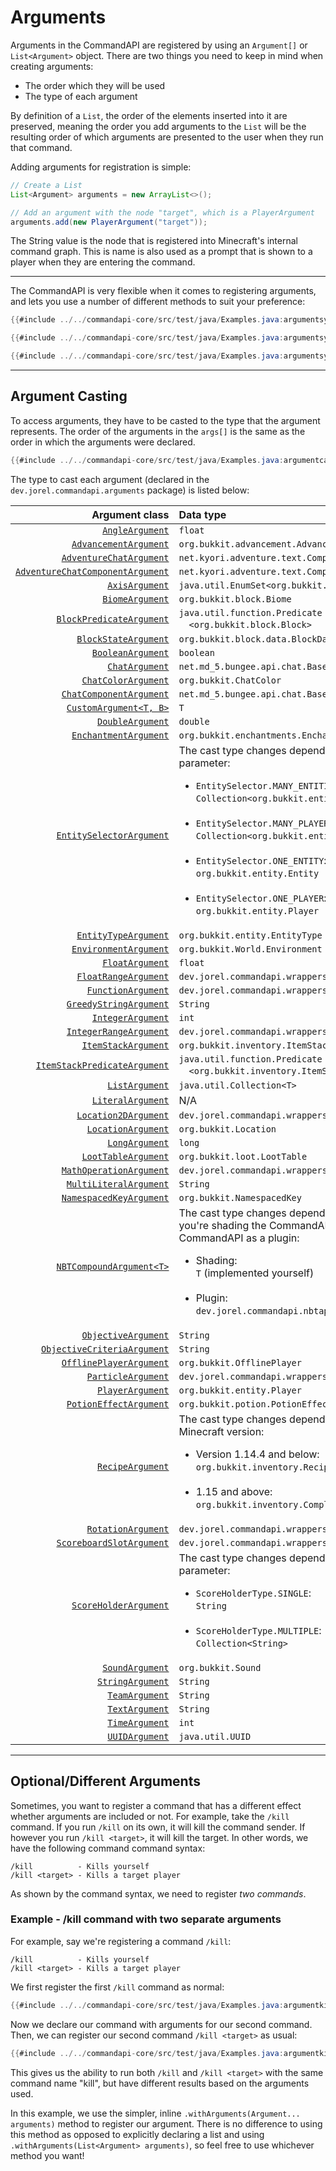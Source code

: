 # Arguments

Arguments in the CommandAPI are registered by using an `Argument[]` or `List<Argument>` object. There are two things you need to keep in mind when creating arguments:

* The order which they will be used
* The type of each argument

By definition of a `List`, the order of the elements inserted into it are preserved, meaning the order you add arguments to the `List` will be the resulting order of which arguments are presented to the user when they run that command.

Adding arguments for registration is simple:

```java
// Create a List
List<Argument> arguments = new ArrayList<>();

// Add an argument with the node "target", which is a PlayerArgument
arguments.add(new PlayerArgument("target"));
```

The String value is the node that is registered into Minecraft's internal command graph. This is name is also used as a prompt that is shown to a player when they are entering the command.

-----

The CommandAPI is very flexible when it comes to registering arguments, and lets you use a number of different methods to suit your preference:

```java
{{#include ../../commandapi-core/src/test/java/Examples.java:argumentsyntax1}}
```

```java
{{#include ../../commandapi-core/src/test/java/Examples.java:argumentsyntax2}}
```

```java
{{#include ../../commandapi-core/src/test/java/Examples.java:argumentsyntax3}}
```

-----

## Argument Casting

To access arguments, they have to be casted to the type that the argument represents. The order of the arguments in the `args[]` is the same as the order in which the arguments were declared.

```java
{{#include ../../commandapi-core/src/test/java/Examples.java:argumentcasting}}
```

The type to cast each argument (declared in the `dev.jorel.commandapi.arguments` package) is listed below:

| Argument class                                                                                    | Data type                                                                                                                                                                                                                                                                                                                                                                                                 |
|--------------------------------------------------------------------------------------------------:|:----------------------------------------------------------------------------------------------------------------------------------------------------------------------------------------------------------------------------------------------------------------------------------------------------------------------------------------------------------------------------------------------------------|
| [`AngleArgument`](./angleargument)                                                                | `float`                                                                                                                                                                                                                                                                                                                                                                                                   |
| [`AdvancementArgument`](./advancementargument.md)                                                 | `org.bukkit.advancement.Advancement`                                                                                                                                                                                                                                                                                                                                                                      |
| [`AdventureChatArgument`](./adventurechatarguments.md#adventure-chat-argument)                    | `net.kyori.adventure.text.Component`                                                                                                                                                                                                                                                                                                                                                                      |
| [`AdventureChatComponentArgument`](./adventurechatarguments.md#adventure-chat-component-argument) | `net.kyori.adventure.text.Component`                                                                                                                                                                                                                                                                                                                                                                      |
| [`AxisArgument`](./axisarg.md)                                                                    | `java.util.EnumSet<org.bukkit.Axis>`                                                                                                                                                                                                                                                                                                                                                                      |
| [`BiomeArgument`](./biomeargument.md)                                                             | `org.bukkit.block.Biome`                                                                                                                                                                                                                                                                                                                                                                                  |
| [`BlockPredicateArgument`](./blockpredicateargs.md)                                               | `java.util.function.Predicate`<br />&emsp;`<org.bukkit.block.Block>`                                                                                                                                                                                                                                                                                                                                      |
| [`BlockStateArgument`](./blockstatearguments.md)                                                  | `org.bukkit.block.data.BlockData`                                                                                                                                                                                                                                                                                                                                                                         |
| [`BooleanArgument`](./primitivearguments.md#boolean-arguments)                                    | `boolean`                                                                                                                                                                                                                                                                                                                                                                                                 |
| [`ChatArgument`](./spigotchatarguments.md#chat-argument)                                          | `net.md_5.bungee.api.chat.BaseComponent[]`                                                                                                                                                                                                                                                                                                                                                                |
| [`ChatColorArgument`](./chatarguments.md#chat-color-argument)                                     | `org.bukkit.ChatColor`                                                                                                                                                                                                                                                                                                                                                                                    |
| [`ChatComponentArgument`](./spigotchatarguments.md#chat-component-argument)                       | `net.md_5.bungee.api.chat.BaseComponent[]`                                                                                                                                                                                                                                                                                                                                                                |
| [`CustomArgument<T, B>`](./customarguments.md)                                                    | `T`                                                                                                                                                                                                                                                                                                                                                                                                       |
| [`DoubleArgument`](./primitivearguments.md#numerical-arguments)                                   | `double`                                                                                                                                                                                                                                                                                                                                                                                                  |
| [`EnchantmentArgument`](./enchantmentargument.md)                                                 | `org.bukkit.enchantments.Enchantment`                                                                                                                                                                                                                                                                                                                                                                     |
| [`EntitySelectorArgument`](./entityarguments.md#entity-selector-argument)                         | The cast type changes depending on the input parameter:<br /><ul><li>`EntitySelector.MANY_ENTITIES`:<br />`Collection<org.bukkit.entity.Entity>`</li><br /><li>`EntitySelector.MANY_PLAYERS`:<br />`Collection<org.bukkit.entity.Player>`</li><br /><li>`EntitySelector.ONE_ENTITY`:<br />`org.bukkit.entity.Entity`</li><br /><li>`EntitySelector.ONE_PLAYER`:<br />`org.bukkit.entity.Player`</li></ul> |
| [`EntityTypeArgument`](./entityarguments.md#entity-type-argument)                                 | `org.bukkit.entity.EntityType`                                                                                                                                                                                                                                                                                                                                                                            |
| [`EnvironmentArgument`](./environmentargs.md)                                                     | `org.bukkit.World.Environment`                                                                                                                                                                                                                                                                                                                                                                            |
| [`FloatArgument`](./primitivearguments.md#numerical-arguments)                                    | `float`                                                                                                                                                                                                                                                                                                                                                                                                   |
| [`FloatRangeArgument`](./rangedarguments.md#the-integerrange--floatrange-class)                   | `dev.jorel.commandapi.wrappers.FloatRange`                                                                                                                                                                                                                                                                                                                                                                |
| [`FunctionArgument`](./functionwrapper.md)                                                        | `dev.jorel.commandapi.wrappers.FunctionWrapper[]`                                                                                                                                                                                                                                                                                                                                                         |
| [`GreedyStringArgument`](./stringarguments.md#greedy-string-argument)                             | `String`                                                                                                                                                                                                                                                                                                                                                                                                  |
| [`IntegerArgument`](./primitivearguments.md#numerical-arguments)                                  | `int`                                                                                                                                                                                                                                                                                                                                                                                                     |
| [`IntegerRangeArgument`](./rangedarguments.md#the-integerrange--floatrange-class)                 | `dev.jorel.commandapi.wrappers.IntegerRange`                                                                                                                                                                                                                                                                                                                                                              |
| [`ItemStackArgument`](./itemstackarguments.md)                                                    | `org.bukkit.inventory.ItemStack`                                                                                                                                                                                                                                                                                                                                                                          |
| [`ItemStackPredicateArgument`](./itemstackpredicateargs.md)                                       | `java.util.function.Predicate`<br />&emsp;`<org.bukkit.inventory.ItemStack>`                                                                                                                                                                                                                                                                                                                              |
| [`ListArgument`](./listarguments.md)                                                              | `java.util.Collection<T>`                                                                                                                                                                                                                                                                                                                                                                                 |
| [`LiteralArgument`](./literalarguments.md)                                                        | N/A                                                                                                                                                                                                                                                                                                                                                                                                       |
| [`Location2DArgument`](./locationargument.md#location-2d-space)                                   | `dev.jorel.commandapi.wrappers.Location2D`                                                                                                                                                                                                                                                                                                                                                                |
| [`LocationArgument`](./locationargument.md#location-3d-space)                                     | `org.bukkit.Location`                                                                                                                                                                                                                                                                                                                                                                                     |
| [`LongArgument`](./primitivearguments.md#numerical-arguments)                                     | `long`                                                                                                                                                                                                                                                                                                                                                                                                    |
| [`LootTableArgument`](./loottableargument.md)                                                     | `org.bukkit.loot.LootTable`                                                                                                                                                                                                                                                                                                                                                                               |
| [`MathOperationArgument`](./mathoperationarguments.md)                                            | `dev.jorel.commandapi.wrappers.MathOperation`                                                                                                                                                                                                                                                                                                                                                             |
| [`MultiLiteralArgument`](./multilitargs.md)                                                       | `String`                                                                                                                                                                                                                                                                                                                                                                                                  |
| [`NamespacedKeyArgument`](./namespacedkeyarg.md)                                                  | `org.bukkit.NamespacedKey`                                                                                                                                                                                                                                                                                                                                                                                |
| [`NBTCompoundArgument<T>`](./nbtarguments.md)                                                     | The cast type changes depending on whether you're shading the CommandAPI or using the CommandAPI as a plugin:<br /><ul><li>Shading:<br />`T` (implemented yourself)</li><br /><li>Plugin:<br />`dev.jorel.commandapi.nbtapi.NBTContainer`</li></ul>                                                                                                                                                       |
| [`ObjectiveArgument`](./objectivearguments.md#objective-argument)                                 | `String`                                                                                                                                                                                                                                                                                                                                                                                                  |
| [`ObjectiveCriteriaArgument`](./objectivearguments.md#objective-criteria-argument)                | `String`                                                                                                                                                                                                                                                                                                                                                                                                  |
| [`OfflinePlayerArgument`](./entityarguments.md#offlineplayer-argument)                            | `org.bukkit.OfflinePlayer`                                                                                                                                                                                                                                                                                                                                                                                |
| [`ParticleArgument`](./particlearguments.md)                                                      | `dev.jorel.commandapi.wrappers.ParticleData`                                                                                                                                                                                                                                                                                                                                                              |
| [`PlayerArgument`](./entityarguments.md#player-argument)                                          | `org.bukkit.entity.Player`                                                                                                                                                                                                                                                                                                                                                                                |
| [`PotionEffectArgument`](./potionarguments.md)                                                    | `org.bukkit.potion.PotionEffectType`                                                                                                                                                                                                                                                                                                                                                                      |
| [`RecipeArgument`](./recipeargument.md)                                                           | The cast type changes depending on your Minecraft version:<br><ul><li>Version 1.14.4 and below:<br />`org.bukkit.inventory.Recipe`</li><br /><li>1.15 and above:<br />`org.bukkit.inventory.ComplexRecipe` </li></ul>                                                                                                                                                                                     |
| [`RotationArgument`](./rotationargs.md)                                                           | `dev.jorel.commandapi.wrappers.Rotation`                                                                                                                                                                                                                                                                                                                                                                  |
| [`ScoreboardSlotArgument`](./scoreboardarguments.md#scoreboard-slot-argument)                     | `dev.jorel.commandapi.wrappers.ScoreboardSlot`                                                                                                                                                                                                                                                                                                                                                            |
| [`ScoreHolderArgument`](./scoreboardarguments.md#score-holder-argument)                           | The cast type changes depending on the input parameter:<br /><ul><li>`ScoreHolderType.SINGLE`:<br />`String`</li><br /><li>`ScoreHolderType.MULTIPLE`:<br />`Collection<String>`</li></ul>                                                                                                                                                                                                                |
| [`SoundArgument`](./soundargument.md)                                                             | `org.bukkit.Sound`                                                                                                                                                                                                                                                                                                                                                                                        |
| [`StringArgument`](./stringarguments.md#string-argument)                                          | `String`                                                                                                                                                                                                                                                                                                                                                                                                  |
| [`TeamArgument`](./teamarguments.md)                                                              | `String`                                                                                                                                                                                                                                                                                                                                                                                                  |
| [`TextArgument`](./stringarguments.md#text-argument)                                              | `String`                                                                                                                                                                                                                                                                                                                                                                                                  |
| [`TimeArgument`](./timeargs.md)                                                                   | `int`                                                                                                                                                                                                                                                                                                                                                                                                     |
| [`UUIDArgument`](./uuidargs.md)                                                                   | `java.util.UUID`                                                                                                                                                                                                                                                                                                                                                                                          |

-----

## Optional/Different Arguments

Sometimes, you want to register a command that has a different effect whether arguments are included or not. For example, take the `/kill` command. If you run `/kill` on its own, it will kill the command sender. If however you run `/kill <target>`, it will kill the target. In other words, we have the following command command syntax:

```mccmd
/kill          - Kills yourself
/kill <target> - Kills a target player
```

As shown by the command syntax, we need to register _two commands_.

<div class="example">

### Example - /kill command with two separate arguments

For example, say we're registering a command `/kill`:

```mccmd
/kill          - Kills yourself
/kill <target> - Kills a target player
```

We first register the first `/kill` command as normal:

```java
{{#include ../../commandapi-core/src/test/java/Examples.java:argumentkillcmd}}
```

Now we declare our command with arguments for our second command. Then, we can register our second command `/kill <target>` as usual:

```java
{{#include ../../commandapi-core/src/test/java/Examples.java:argumentkillcmd2}}
```

This gives us the ability to run both `/kill` and `/kill <target>` with the same command name "kill", but have different results based on the arguments used.

In this example, we use the simpler, inline `.withArguments(Argument... arguments)` method to register our argument. There is no difference to using this method as opposed to explicitly declaring a list and using `.withArguments(List<Argument> arguments)`, so feel free to use whichever method you want!

</div>
